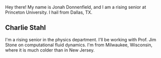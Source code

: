 Hey there! My name is Jonah Donnenfield, and I am a rising senior at Princeton University. I hail from Dallas, TX.  



Charlie Stahl
--------------

I'm a rising senior in the physics department. I'll be working with Prof. Jim Stone on computational fluid dynamics. I'm from Milwaukee, Wisconsin, where it is much colder than in New Jersey.